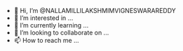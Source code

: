 - 👋 Hi, I’m @NALLAMILLILAKSHMIMVIGNESWARAREDDY
- 👀 I’m interested in ...
- 🌱 I’m currently learning ...
- 💞️ I’m looking to collaborate on ...
- 📫 How to reach me ...

<!---
NALLAMILLILAKSHMIMVIGNESWARAREDDY/NALLAMILLILAKSHMIMVIGNESWARAREDDY is a ✨ special ✨ repository because its `README.md` (this file) appears on your GitHub profile.
You can click the Preview link to take a look at your changes.
--->
